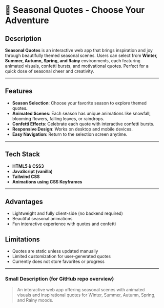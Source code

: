 # 🌟 Seasonal Quotes - Choose Your Adventure


## Description
**Seasonal Quotes** is an interactive web app that brings inspiration and joy through beautifully themed seasonal scenes. Users can select from **Winter, Summer, Autumn, Spring, and Rainy** environments, each featuring animated visuals, confetti bursts, and motivational quotes. Perfect for a quick dose of seasonal cheer and creativity.

---

## Features
- **Season Selection**: Choose your favorite season to explore themed quotes.
- **Animated Scenes**: Each season has unique animations like snowfall, blooming flowers, falling leaves, or raindrops.
- **Confetti Effects**: Celebrate each quote with interactive confetti bursts.
- **Responsive Design**: Works on desktop and mobile devices.
- **Easy Navigation**: Return to the selection screen anytime.

---

## Tech Stack
- **HTML5 & CSS3**
- **JavaScript (vanilla)**
- **Tailwind CSS**
- **Animations using CSS Keyframes**

---

## Advantages
- Lightweight and fully client-side (no backend required)
- Beautiful seasonal animations
- Fun interactive experience with quotes and confetti

## Limitations
- Quotes are static unless updated manually
- Limited customization for user-generated quotes
- Currently does not store favorites or progress

---


### Small Description (for GitHub repo overview)
> An interactive web app offering seasonal scenes with animated visuals and inspirational quotes for Winter, Summer, Autumn, Spring, and Rainy moods.
